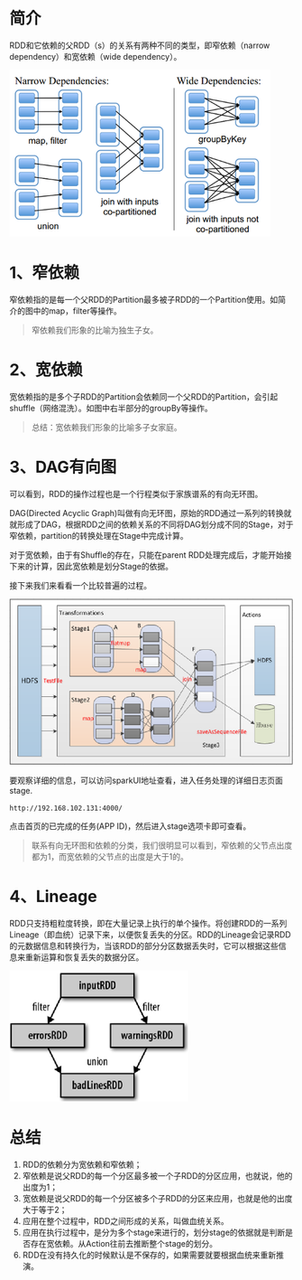 # 简介
RDD和它依赖的父RDD（s）的关系有两种不同的类型，即窄依赖（narrow dependency）和宽依赖（wide dependency）。

![](file/4.png)

# 1、窄依赖
窄依赖指的是每一个父RDD的Partition最多被子RDD的一个Partition使用。如简介的图中的map，filter等操作。
> 窄依赖我们形象的比喻为独生子女。

# 2、宽依赖
宽依赖指的是多个子RDD的Partition会依赖同一个父RDD的Partition，会引起shuffle（网络混洗）。如图中右半部分的groupBy等操作。

> 总结：宽依赖我们形象的比喻多子女家庭。

# 3、DAG有向图
可以看到，RDD的操作过程也是一个行程类似于家族谱系的有向无环图。

DAG(Directed Acyclic Graph)叫做有向无环图，原始的RDD通过一系列的转换就就形成了DAG，根据RDD之间的依赖关系的不同将DAG划分成不同的Stage，对于窄依赖，partition的转换处理在Stage中完成计算。

对于宽依赖，由于有Shuffle的存在，只能在parent RDD处理完成后，才能开始接下来的计算，因此宽依赖是划分Stage的依据。

接下来我们来看看一个比较普遍的过程。

![](file/6.png)

要观察详细的信息，可以访问sparkUI地址查看，进入任务处理的详细日志页面stage.
```
http://192.168.102.131:4000/
```
点击首页的已完成的任务(APP ID)，然后进入stage选项卡即可查看。

> 联系有向无环图和依赖的分类，我们很明显可以看到，窄依赖的父节点出度都为1，而宽依赖的父节点的出度是大于1的。

# 4、Lineage
RDD只支持粗粒度转换，即在大量记录上执行的单个操作。将创建RDD的一系列Lineage（即血统）记录下来，以便恢复丢失的分区。RDD的Lineage会记录RDD的元数据信息和转换行为，当该RDD的部分分区数据丢失时，它可以根据这些信息来重新运算和恢复丢失的数据分区。

![](file/5.png)

# 总结
1. RDD的依赖分为宽依赖和窄依赖；
2. 窄依赖是说父RDD的每一个分区最多被一个子RDD的分区应用，也就说，他的出度为1；
3. 宽依赖是说父RDD的每一个分区被多个子RDD的分区来应用，也就是他的出度大于等于2；
4. 应用在整个过程中，RDD之间形成的关系，叫做血统关系。
5. 应用在执行过程中，是分为多个stage来进行的，划分stage的依据就是判断是否存在宽依赖。从Action往前去推断整个stage的划分。
6. RDD在没有持久化的时候默认是不保存的，如果需要就要根据血统来重新推演。
